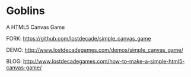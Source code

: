 # Goblins
A HTML5 Canvas Game

FORK: https://github.com/lostdecade/simple_canvas_game

DEMO: http://www.lostdecadegames.com/demos/simple_canvas_game/

BLOG: http://www.lostdecadegames.com/how-to-make-a-simple-html5-canvas-game/
